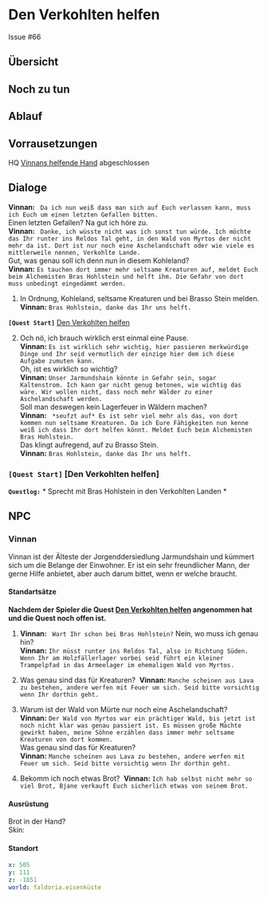 # Den Verkohlten helfen <!-- omit in toc -->

Issue #66

## Übersicht <!-- omit in toc -->

## Noch zu tun

## Ablauf

## Vorrausetzungen

HQ [Vinnans helfende Hand](#queststart-vinnans-helfende-hand) abgeschlossen

## Dialoge

**Vinnan:** ` Da ich nun weiß dass man sich auf Euch verlassen kann, muss ich Euch um einen letzten Gefallen bitten.`   
Einen letzten Gefallen? Na gut ich höre zu.   
**Vinnan:** ` Danke, ich wüsste nicht was ich sonst tun würde. Ich möchte das Ihr runter ins Reldos Tal geht, in den Wald von Myrtos der nicht mehr da ist. Dort ist nur noch eine Aschelandschaft oder wie viele es mittlerweile nennen, Verkohlte Lande.`  
Gut, was genau soll ich denn nun in diesem Kohleland?       
**Vinnan:** `Es tauchen dort immer mehr seltsame Kreaturen auf, meldet Euch beim Alchemisten Bras Hohlstein und helft ihm. Die Gefahr von dort muss unbedingt eingedämmt werden.`  

1. In Ordnung, Kohleland, seltsame Kreaturen und bei Brasso Stein melden.
**Vinnan:** `Bras Hohlstein, danke das Ihr uns helft.`

**`[Quest Start]`** [Den Verkohlten helfen](#den-verkohlten-helfen) 

2. Och nö, ich brauch wirklich erst einmal eine Pause.   
**Vinnan:** `Es ist wirklich sehr wichtig, hier passieren merkwürdige Dinge und Ihr seid vermutlich der einzige hier dem ich diese Aufgabe zumuten kann.`  
Oh, ist es wirklich so wichtig?   
**Vinnan:** `Unser Jarmundshain könnte in Gefahr sein, sogar Kaltenstrom. Ich kann gar nicht genug betonen, wie wichtig das wäre. Wir wollen nicht, dass noch mehr Wälder zu einer Aschelandschaft werden. `   
Soll man deswegen kein Lagerfeuer in Wäldern machen?   
**Vinnan:** ` *seufzt auf* Es ist sehr viel mehr als das, von dort kommen nun seltsame Kreaturen. Da ich Eure Fähigkeiten nun kenne weiß ich dass Ihr dort helfen könnt. Meldet Euch beim Alchemisten Bras Hohlstein.`  
Das klingt aufregend, auf zu Brasso Stein.   
**Vinnan:** `Bras Hohlstein, danke das Ihr uns helft.`  



### **`[Quest Start]`** [Den Verkohlten helfen]

**`Questlog:`**  * Sprecht mit Bras Hohlstein in den Verkohlten Landen *



## NPC

### Vinnan

Vinnan ist der Älteste der Jorgenddersiedlung Jarmundshain und kümmert sich um die Belange der Einwohner. Er ist ein sehr freundlicher Mann, der gerne Hilfe anbietet, aber auch darum bittet, wenn er welche braucht. 

#### Standartsätze 

**Nachdem der Spieler die Quest [Den Verkohlten helfen](#den-verkohlten-helfen) angenommen hat und die Quest noch offen ist.**

1. **Vinnan:** ` Wart Ihr schon bei Bras Hohlstein?`
Nein, wo muss ich genau hin?   
**Vinnan:** `Ihr müsst runter ins Reldos Tal, also in Richtung Süden. Wenn Ihr am Holzfällerlager vorbei seid führt ein kleiner Trampelpfad in das Armeelager im ehemaligen Wald von Myrtos.`  


2. Was genau sind das für Kreaturen? 
     **Vinnan:** `Manche scheinen aus Lava zu bestehen, andere werfen mit Feuer um sich. Seid bitte vorsichtig wenn Ihr dorthin geht.`   

3. Warum ist der Wald von Mürte nur noch eine Aschelandschaft?   
**Vinnan:** `Der Wald von Myrtos war ein prächtiger Wald, bis jetzt ist noch nicht klar was genau passiert ist. Es müssen große Mächte gewirkt haben, meine Söhne erzählen dass immer mehr seltsame Kreaturen von dort kommen.`     
Was genau sind das für Kreaturen?   
**Vinnan:** `Manche scheinen aus Lava zu bestehen, andere werfen mit Feuer um sich. Seid bitte vorsichtig wenn Ihr dorthin geht.`  

4.  Bekomm ich noch etwas Brot? 
      **Vinnan:** `Ich hab selbst nicht mehr so viel Brot, Bjane verkauft Euch sicherlich etwas von seinem Brot.`





#### Ausrüstung

Brot in der Hand?   
Skin:

#### Standort   

```yml
x: 505
y: 111
z: -1851
world: faldoria.eisenküste
```